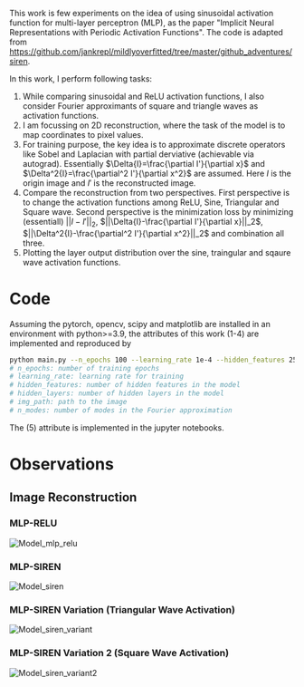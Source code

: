 This work is few experiments on the idea of using sinusoidal activation function for multi-layer perceptron (MLP), as the paper "Implicit Neural Representations with Periodic Activation Functions". The code is adapted from https://github.com/jankrepl/mildlyoverfitted/tree/master/github_adventures/siren.


In this work, I perform following tasks:

1. While comparing sinusoidal and ReLU activation functions, I also consider Fourier approximants of square and triangle waves as activation functions.
2. I am focussing on 2D reconstruction, where the task of the model is to map coordinates to pixel values.
3. For training purpose, the key idea is to approximate discrete operators like Sobel and Laplacian with partial derviative (achievable via autograd). Essentially $\Delta{I}=\frac{\partial I'}{\partial x}$ and $\Delta^2{I}=\frac{\partial^2 I'}{\partial x^2}$ are assumed. Here $I$ is the origin image and $I'$ is the reconstructed image.
4. Compare the reconstruction from two perspectives. First perspective is to change the activation functions among ReLU, Sine, Triangular and Square wave. Second perspective is the minimization loss by minimizing (essentiall) $||I-I'||_2$, $||\Delta{I}-\frac{\partial I'}{\partial x}||_2$, $||\Delta^2{I}-\frac{\partial^2 I'}{\partial x^2}||_2$ and combination all three.
5. Plotting the layer output distribution over the sine, traingular and sqaure wave activation functions.



# Code
Assuming the pytorch, opencv, scipy and matplotlib are installed in an environment with python>=3.9, the attributes of this work (1-4) are implemented and reproduced by
```bash
python main.py --n_epochs 100 --learning_rate 1e-4 --hidden_features 256 --hidden_layers 2 --img_path \path\to\image.png --n_modes 4
# n_epochs: number of training epochs
# learning_rate: learning rate for training
# hidden_features: number of hidden features in the model
# hidden_layers: number of hidden layers in the model
# img_path: path to the image
# n_modes: number of modes in the Fourier approximation
```

The (5) attribute is implemented in the jupyter notebooks.


# Observations
## Image Reconstruction
### MLP-RELU
![Model_mlp_relu](https://github.com/antidianuj/siren_exps/assets/47445756/4b3b75f9-12b0-454a-81d6-1b76b03be4ad)

### MLP-SIREN
![Model_siren](https://github.com/antidianuj/siren_exps/assets/47445756/f29f47e3-ac08-48f3-974d-3f2a198df81c)

### MLP-SIREN Variation (Triangular Wave Activation)
![Model_siren_variant](https://github.com/antidianuj/siren_exps/assets/47445756/d662a935-3f86-4f45-83af-8d42a7f852ae)

### MLP-SIREN Variation 2 (Square Wave Activation)
![Model_siren_variant2](https://github.com/antidianuj/siren_exps/assets/47445756/3d7f8bdd-12f7-4ea0-98ef-2788207e20f5)







